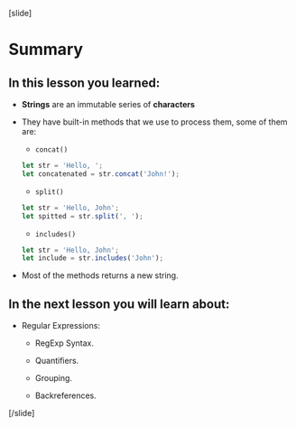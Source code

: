 [slide]

# Summary

## In this lesson you learned:

-  **Strings** are an immutable series of **characters**

-  They have built-in methods that we use to process them, some of them are:

   -  `concat()`

   ```js
   let str = 'Hello, ';
   let concatenated = str.concat('John!');
   ```

   -  `split()`

   ```js
   let str = 'Hello, John';
   let spitted = str.split(', ');
   ```

   -  `includes()`

   ```js
   let str = 'Hello, John';
   let include = str.includes('John');
   ```

-  Most of the methods returns a new string.

## In the next lesson you will learn about:

-  Regular Expressions:

   -  RegExp Syntax.

   -  Quantifiers.

   -  Grouping.

   -  Backreferences.

[/slide]
